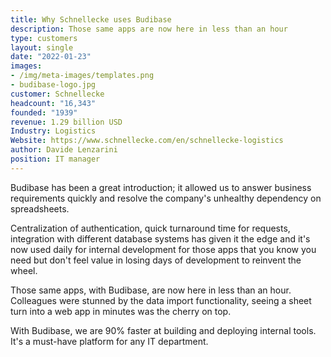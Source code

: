 ```yaml
---
title: Why Schnellecke uses Budibase
description: Those same apps are now here in less than an hour
type: customers
layout: single
date: "2022-01-23"
images:
- /img/meta-images/templates.png
- budibase-logo.jpg
customer: Schnellecke
headcount: "16,343"
founded: "1939"
revenue: 1.29 billion USD
Industry: Logistics
Website: https://www.schnellecke.com/en/schnellecke-logistics
author: Davide Lenzarini
position: IT manager
---
```



Budibase has been a great introduction; it allowed us to answer business requirements quickly and resolve the company's unhealthy dependency on spreadsheets.

Centralization of authentication, quick turnaround time for requests, integration with different database systems has given it the edge and it's now used daily for internal development for those apps that you know you need but don't feel value in losing days of development to reinvent the wheel.

Those same apps, with Budibase, are now here in less than an hour. Colleagues were stunned by the data import functionality, seeing a sheet turn into a web app in minutes was the cherry on top.

With Budibase, we are 90% faster at building and deploying internal tools. It's a must-have platform for any IT department.